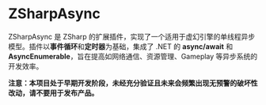 # ZSharpAsync
ZSharpAsync 是 ZSharp 的扩展插件，实现了一个适用于虚幻引擎的单线程异步模型。插件以**事件循环**和**定时器**为基础，集成了 .NET 的 **async/await** 和 **AsyncEnumerable**，旨在提高如网络通信、资源管理、Gameplay 等异步系统的开发效率。

**注意：本项目处于早期开发阶段，未经充分验证且未来会频繁出现无预警的破坏性改动，请不要用于发布产品。**



